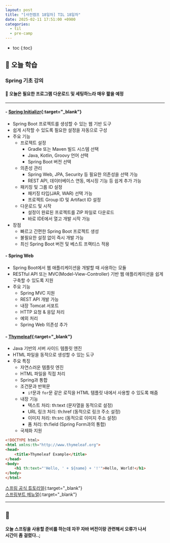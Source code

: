 ```yaml
---
layout: post
title: "[사전캠프 18일차] TIL 18일차"
date: 2025-02-11 17:51:00 +0900
categories: 
  - til
  - pre-camp
---
```


* toc
{:toc}

## 📖 오늘 학습
### Spring 기초 강의

<h4> 📃 오늘은 필요한 프로그램 다운로드 및 세팅하느라 매우 짧을 예정 </h4>

---

#### - [Spring Initializr](https://start.spring.io/){:target="_blank"}
- Spring Boot 프로젝트를 생성할 수 있는 웹 기반 도구
- 쉽게 시작할 수 있도록 필요한 설정을 자동으로 구성
- 주요 기능
  - 프로젝트 설정
    - Gradle 또는 Maven 빌드 시스템 선택
    - Java, Kotlin, Groovy 언어 선택
    - Spring Boot 버전 선택
  - 의존성 관리
    - Spring Web, JPA, Security 등 필요한 의존성을 선택 가능
    - REST API, 데이터베이스 연동, 메시징 기능 등 쉽게 추가 가능
  - 패키징 및 그룹 ID 설정
    - 패키징 타입(JAR, WAR) 선택 가능
    - 프로젝트 Group ID 및 Artifact ID 설정
  - 다운로드 및 시작
    - 설정이 완료된 프로젝트를 ZIP 파일로 다운로드
    - 바로 IDE에서 열고 개발 시작 가능
- 장점
  - 빠르고 간편한 Spring Boot 프로젝트 생성
  - 불필요한 설정 없이 즉시 개발 가능
  - 최신 Spring Boot 버전 및 베스트 프랙티스 적용

#### - Spring Web
- Spring Boot에서 웹 애플리케이션을 개발할 때 사용하는 모듈
- RESTful API 또는 MVC(Model-View-Controller) 기반 웹 애플리케이션을 쉽게 구축할 수 있도록 지원
- 주요 기능
  - Spring MVC 지원
  - REST API 개발 가능
  - 내장 Tomcat 서포트
  - HTTP 요청 & 응답 처리
  - 예외 처리
  - Spring Web 의존성 추가

#### - [Thymeleaf](https://www.thymeleaf.org/){:target="_blank"}
- Java 기반의 서버 사이드 템플릿 엔진
- HTML 파일을 동적으로 생성할 수 있는 도구
- 주요 특징
  - 자연스러운 템플릿 엔진
  - HTML 파일을 직접 처리
  - Spring과 통합
  - 조건문과 반복문
    - `if`문과 `for`문 같은 로직을 HTML 템플릿 내에서 사용할 수 있도록 해줌
  - 내장 기능
    - 텍스트 처리: th:text (문자열을 동적으로 설정)
    - URL 링크 처리: th:href (동적으로 링크 주소 설정)
    - 이미지 처리: th:src (동적으로 이미지 주소 설정)
    - 폼 처리: th:field (Spring Form과의 통합)
  - 국제화 지원

```html
<!DOCTYPE html>
<html xmlns:th="http://www.thymeleaf.org">
<head>
    <title>Thymeleaf Example</title>
</head>
<body>
    <h1 th:text="'Hello, ' + ${name} + '!'">Hello, World!</h1>
</body>
</html>
```

[스프링 공식 튜토리얼](https://spring.io/guides/gs/serving-web-content/){:target="_blank"}  
[스프링부트 메뉴얼](https://docs.spring.io/spring-boot/){:target="_blank"}

---

<h2> 💬 </h2>

<h4> 오늘 스프링을 사용할 준비를 하는데 자꾸 자바 버전이랑 관련해서 오류가 나서<br>
시간이 좀 걸렸다..; </h4>

